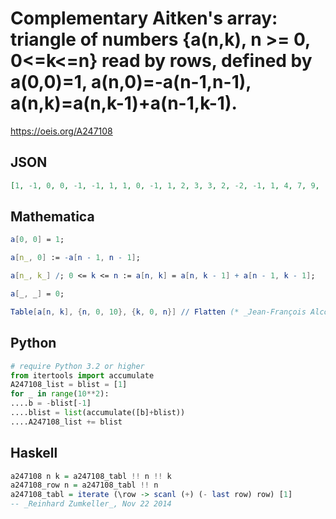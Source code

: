 # Complementary Aitken's array: triangle of numbers \{a\(n,k\), n \>\= 0, 0<\=k<\=n\} read by rows, defined by a\(0,0\)\=1, a\(n,0\)\=\-a\(n\-1,n\-1\), a\(n,k\)\=a\(n,k\-1\)\+a\(n\-1,k\-1\)\.
https://oeis.org/A247108
## JSON
```JSON
[1, -1, 0, 0, -1, -1, 1, 1, 0, -1, 1, 2, 3, 3, 2, -2, -1, 1, 4, 7, 9, -9, -11, -12, -11, -7, 0, 9, -9, -18, -29, -41, -52, -59, -59, -50, 50, 41, 23, -6, -47, -99, -158, -217, -267, 267, 317, 358, 381, 375, 328, 229, 71, -146, -413, 413, 680, 997, 1355, 1736, 2111, 2439, 2668, 2739, 2593, 2180]
```
## Mathematica
```Mathematica
a[0, 0] = 1;
```
```Mathematica
a[n_, 0] := -a[n - 1, n - 1];
```
```Mathematica
a[n_, k_] /; 0 <= k <= n := a[n, k] = a[n, k - 1] + a[n - 1, k - 1];
```
```Mathematica
a[_, _] = 0;
```
```Mathematica
Table[a[n, k], {n, 0, 10}, {k, 0, n}] // Flatten (* _Jean-François Alcover_, Nov 20 2019 *)
```
## Python
```Python
# require Python 3.2 or higher
from itertools import accumulate
A247108_list = blist = [1]
for _ in range(10**2):
....b = -blist[-1]
....blist = list(accumulate([b]+blist))
....A247108_list += blist
```
## Haskell
```Haskell
a247108 n k = a247108_tabl !! n !! k
a247108_row n = a247108_tabl !! n
a247108_tabl = iterate (\row -> scanl (+) (- last row) row) [1]
-- _Reinhard Zumkeller_, Nov 22 2014
```
